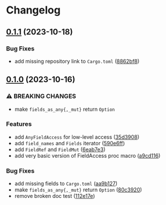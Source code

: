 # Changelog

## [0.1.1](https://github.com/martinohmann/field_access/compare/field_access_derive-v0.1.0...field_access_derive-v0.1.1) (2023-10-18)


### Bug Fixes

* add missing repository link to `Cargo.toml` ([8862bf8](https://github.com/martinohmann/field_access/commit/8862bf8a890179a10605ee2e8aac36294322895e))

## [0.1.0](https://github.com/martinohmann/field_access/compare/field_access_derive-v0.0.1...field_access_derive-v0.1.0) (2023-10-16)


### ⚠ BREAKING CHANGES

* make `fields_as_any{,_mut}` return `Option`

### Features

* add `AnyFieldAccess` for low-level access ([35d3908](https://github.com/martinohmann/field_access/commit/35d3908e75f7f633b99764daa867db1397d220d3))
* add `field_names` and `Fields` iterator ([590e6ff](https://github.com/martinohmann/field_access/commit/590e6ff7805fe198a5949e59fe5bb1d7b737d01e))
* add `FieldRef` and `FieldMut` ([6eab7e3](https://github.com/martinohmann/field_access/commit/6eab7e379c439f02fd9ec40064472782c9371cc6))
* add very basic version of FieldAccess proc macro ([a9cd116](https://github.com/martinohmann/field_access/commit/a9cd116e31832786c952b562abb565707069176d))


### Bug Fixes

* add missing fields to `Cargo.toml` ([aa9b127](https://github.com/martinohmann/field_access/commit/aa9b1271fae580e42ac49d29260289af1f5b7b72))
* make `fields_as_any{,_mut}` return `Option` ([80c3920](https://github.com/martinohmann/field_access/commit/80c3920d7e8b2df7db191e6df16af30528395f42))
* remove broken doc test ([112e17e](https://github.com/martinohmann/field_access/commit/112e17e5b34eb9ac114ec5353bc0a66f12c02e99))
